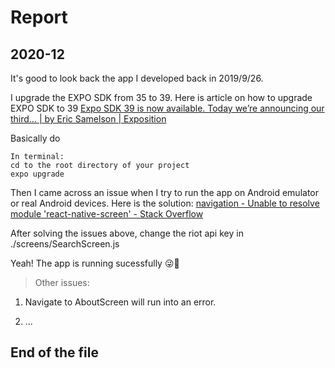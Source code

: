 # Report

## 2020-12

It's good to look back the app I developed back in 2019/9/26.

I upgrade the EXPO SDK from 35 to 39. Here is article on how to upgrade EXPO SDK to 39
[Expo SDK 39 is now available. Today we’re announcing our third… | by Eric Samelson | Exposition](https://blog.expo.io/expo-sdk-39-is-now-available-4c10aa825e3f)

Basically do

``` code
In terminal:
cd to the root directory of your project
expo upgrade
```

Then I came across an issue when I try to run the app on Android emulator or real Android devices. Here is the solution:
[navigation - Unable to resolve module 'react-native-screen' - Stack Overflow](https://stackoverflow.com/questions/59473715/unable-to-resolve-module-react-native-screen)

After solving the issues above, change the riot api key in ./screens/SearchScreen.js

Yeah! The app is running sucessfully 😜🌈

> Other issues: 

1. Navigate to AboutScreen will run into an error.

2. ...

## End of the file


